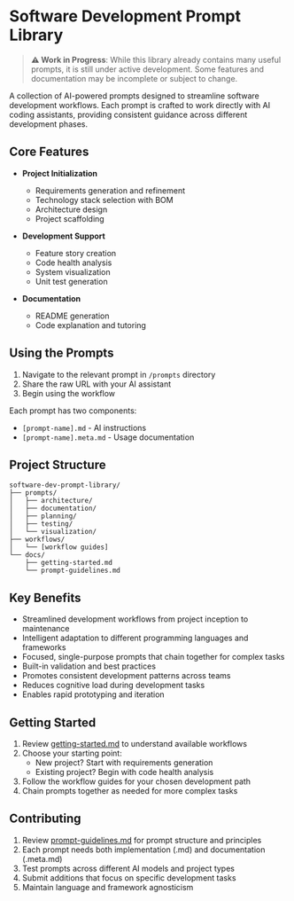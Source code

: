 # Software Development Prompt Library

> **⚠️ Work in Progress**: While this library already contains many useful prompts, it is still under active development. Some features and documentation may be incomplete or subject to change.

A collection of AI-powered prompts designed to streamline software development workflows. Each prompt is crafted to work directly with AI coding assistants, providing consistent guidance across different development phases.

## Core Features

- **Project Initialization**
  - Requirements generation and refinement
  - Technology stack selection with BOM
  - Architecture design
  - Project scaffolding

- **Development Support**
  - Feature story creation
  - Code health analysis
  - System visualization
  - Unit test generation

- **Documentation**
  - README generation
  - Code explanation and tutoring

## Using the Prompts

1. Navigate to the relevant prompt in `/prompts` directory
2. Share the raw URL with your AI assistant
3. Begin using the workflow

Each prompt has two components:
- `[prompt-name].md` - AI instructions
- `[prompt-name].meta.md` - Usage documentation

## Project Structure

```plaintext
software-dev-prompt-library/
├── prompts/
│   ├── architecture/
│   ├── documentation/
│   ├── planning/
│   ├── testing/
│   └── visualization/
├── workflows/
│   └── [workflow guides]
└── docs/
    ├── getting-started.md
    └── prompt-guidelines.md
```
## Key Benefits

- Streamlined development workflows from project inception to maintenance
- Intelligent adaptation to different programming languages and frameworks
- Focused, single-purpose prompts that chain together for complex tasks
- Built-in validation and best practices
- Promotes consistent development patterns across teams
- Reduces cognitive load during development tasks
- Enables rapid prototyping and iteration

## Getting Started

1. Review [getting-started.md](docs/getting-started.md) to understand available workflows
2. Choose your starting point:
   - New project? Start with requirements generation
   - Existing project? Begin with code health analysis
3. Follow the workflow guides for your chosen development path
4. Chain prompts together as needed for more complex tasks

## Contributing

1. Review [prompt-guidelines.md](docs/prompt-guidelines.md) for prompt structure and principles
2. Each prompt needs both implementation (.md) and documentation (.meta.md)
3. Test prompts across different AI models and project types
4. Submit additions that focus on specific development tasks
5. Maintain language and framework agnosticism
